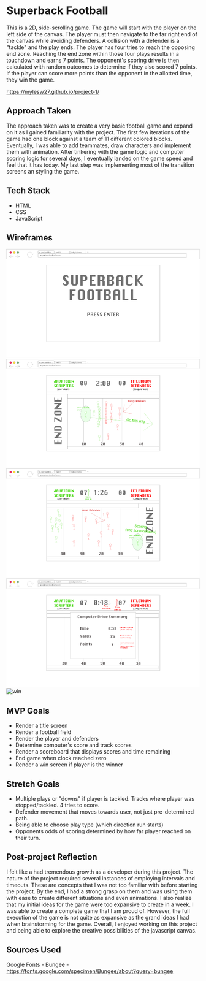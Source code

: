 # Superback Football
This is a 2D, side-scrolling game. The game will start with the player on the left side of the canvas. The player must then navigate to the far right end of the canvas while avoiding defenders. A collision with a defender is a "tackle" and the play ends. The player has four tries to reach the opposing end zone. Reaching the end zone within those four plays results in a touchdown and earns 7 points. The opponent's scoring drive is then calculated with random outcomes to determine if they also scored 7 points. If the player can score more points than the opponent in the allotted time, they win the game. 

https://mylesw27.github.io/project-1/

## Approach Taken
The approach taken was to create a very basic football game and expand on it as I gained familiarity with the project. The first few iterations of the game had one block against a team of 11 different colored blocks. Eventually, I was able to add teammates, draw characters and implement them with animation. After tinkering with the game logic and computer scoring logic for several days, I eventually landed on the game speed and feel that it has today. My last step was implementing most of the transition screens an styling the game. 

## Tech Stack
- HTML
- CSS
- JavaScript 

## Wireframes
![title](/img/title-screen.png)
![start](./img/gameplay-screen-start.png)
![scoring](./img/gameplay-screen-scoring.png)
![opponent](./img/gameplay-screen-opponent-drive.png)
![win](.img/win-screen.png)

## MVP Goals
- Render a title screen
- Render a football field 
- Render the player and defenders 
- Determine computer's score and track scores
- Render a scoreboard that displays scores and time remaining
- End game when clock reached zero
- Render a win screen if player is the winner

## Stretch Goals
- Multiple plays or "downs" if player is tackled. Tracks where player was stopped/tackled. 4 tries to score.
- Defender movement that moves towards user, not just pre-determined path.
- Being able to choose play type (which direction run starts)
- Opponents odds of scoring determined by how far player reached on their turn.

## Post-project Reflection
I felt like a had tremendous growth as a developer during this project. The nature of the project required several instances of employing intervals and timeouts. These are concepts that I was not too familiar with before starting the project. By the end, I had a strong grasp on them and was using them with ease to create different situations and even animations. I also realize that my initial ideas for the game were too expansive to create in a week. I was able to create a complete game that I am proud of. However, the full execution of the game is not quite as expansive as the grand ideas I had when brainstorming for the game. Overall, I enjoyed working on this project and being able to explore the creative possibilities of the javascript canvas. 

## Sources Used
Google Fonts - Bungee - https://fonts.google.com/specimen/Bungee/about?query=bungee